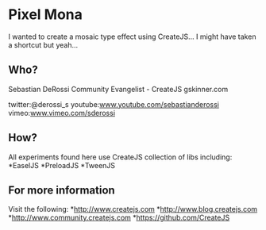 Pixel Mona
=========

I wanted to create a mosaic type effect using CreateJS... I might have taken a shortcut but yeah...

Who?
----------------
Sebastian DeRossi
Community Evangelist - CreateJS
gskinner.com    

twitter:@derossi_s
youtube:www.youtube.com/sebastianderossi
vimeo:www.vimeo.com/sderossi

How?
----------------
All experiments found here use CreateJS collection of libs including:
*EaselJS
*PreloadJS
*TweenJS

For more information
---------------------
Visit the following:
*http://www.createjs.com
*http://www.blog.createjs.com
*http://www.community.createjs.com
*https://github.com/CreateJS

